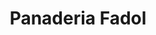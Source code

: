 ---
title: "Panaderia Fadol"
url: /cabrero/panaderia-fadol-avenida-las-flores/
shop: supermercado
---
